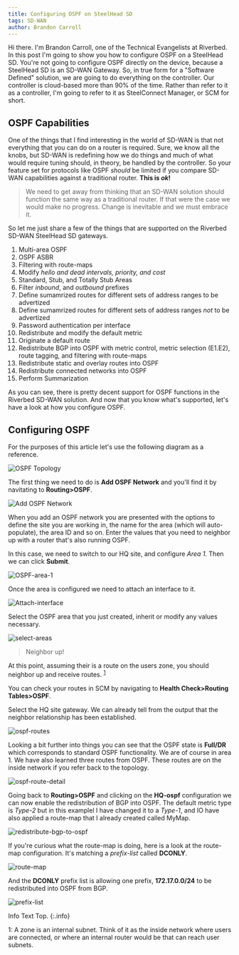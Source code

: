 ```yaml
---
title: Configuring OSPF on SteelHead SD
tags: SD-WAN
author: Brandon Carroll
---
```


Hi there.  I'm Brandon Carroll, one of the Technical Evangelists at Riverbed.  In this post I'm going to show you how to configure OSPF on a SteelHead SD.  You're not going to configure OSPF directly on the device, because a SteelHead SD is an SD-WAN Gateway.  So, in true form for a "Software Defined" solution, we are going to do everything on the controller.  Our controller is cloud-based more than 90% of the time.  Rather than refer to it as a controller, I'm going to refer to it as SteelConnect Manager, or SCM for short.

## OSPF Capabilities

One of the things that I find interesting in the world of SD-WAN is that not everything that you can do on a router is required.  Sure, we know all the knobs, but SD-WAN is redefining how we do things and much of what would require tuning should, in theory, be handled by the controller.  So your feature set for protocols like OSPF _should_ be limited if you compare SD-WAN capabilities against a traditional router.  __This is _ok_!__

> We need to get away from thinking that an SD-WAN solution should function the same way as a traditional router.  If that were the case we would make no progress. Change is inevitable and we must embrace it.

So let me just share a few of the things that are supported on the Riverbed SD-WAN SteelHead SD gateways.

1. Multi-area OSPF
2. OSPF ASBR
3. Filtering with route-maps
4. Modify _hello and dead intervals, priority, and cost_
5. Standard, Stub, and Totally Stub Areas
6. Filter _inbound_, and _outbound_ prefixes
7. Define sumamrized routes for different sets of address ranges to be advertized
8. Define sumamrized routes for different sets of address ranges _not_ to be advertized
9. Password authentication per interface
10. Redistribute and modify the default metric
11. Originate a default route
12. Redistribute BGP into OSPF with metric control, metric selection (E1.E2), route tagging, and filtering with route-maps
13. Redistribute static and overlay routes into OSPF
14. Redistribute connected networks into OSPF
15. Perform Summarization

As you can see, there is pretty decent support for OSPF functions in the Riverbed SD-WAN solution.  And now that you know what's supported, let's have a look at how you configure OSPF.  

## Configuring OSPF

For the purposes of this article let's use the following diagram as a reference.

![OSPF Topology](http://drop.rvbd-te.com/2019-04-22_23-24-20.png)

The first thing we need to do is __Add OSPF Network__ and you'll find it by navitating to __Routing>OSPF__.

![Add OSPF Network](http://drop.rvbd-te.com/2019-04-22_23-31-06.png)

When you add an OSPF network you are presented with the options to define the site you are working in, the name for the area (which will auto-populate), the area ID and so on.  Enter the values that you need to neighbor up with a router that's also running OSPF.  

In this case, we need to switch to our HQ site, and configure _Area 1_.  Then we can click __Submit__.

![OSPF-area-1](http://drop.rvbd-te.com/2019-04-22_23-36-20.png)

Once the area is configured we need to attach an interface to it.

![Attach-interface](http://drop.rvbd-te.com/2019-04-22_23-41-39.png)

Select the OSPF area that you just created, inherit or modify any values necessary.

![select-areas](http://drop.rvbd-te.com/2019-04-22_23-43-02.png)

> Neighbor up!

At this point, assuming their is a route on the users zone, you should neighbor up and receive routes. <sup>[1](#zones)</sup>

You can check your routes in SCM by navigating to __Health Check>Routing Tables>OSPF__.

Select the HQ site gateway.  We can already tell from the output that the neighbor relationship has been established.

![ospf-routes](http://drop.rvbd-te.com/2019-04-22_23-48-33.png)

Looking a bit further into things you can see that the OSPF state is __Full/DR__ which corresponds to standard OSPF functionality.  We are of course in area 1.  We have also learned three routes from OSPF.  These routes are on the inside network if you refer back to the topology.

![ospf-route-detail](http://drop.rvbd-te.com/2019-04-22_23-51-18.png)

Going back to __Routing>OSPF__ and clicking on the __HQ-ospf__ configuration we can now enable the redistribution of BGP into OSPF.  The default metric type is _Type-2_ but in this examplel I have changed it to a _Type-1_, and IO have also applied a route-map that I already created called MyMap.

![redistribute-bgp-to-ospf](http://drop.rvbd-te.com/2019-04-22_23-53-51.png)

If you're curious what the route-map is doing, here is a look at the route-map configuration.  It's matching a _prefix-list_ called **DCONLY**.

![route-map](http://drop.rvbd-te.com/2019-04-22_23-55-32.png)

And the **DCONLY** prefix list is allowing one prefix, __172.17.0.0/24__ to be redistributed into OSPF from BGP.

![prefix-list](http://drop.rvbd-te.com/2019-04-22_23-56-50.png)

Info Text Top.
{:.info}









<a name="zones">1</a>: A zone is an internal subnet.  Think of it as the inside network where users are connected, or where an internal router would be that can reach user subnets.  